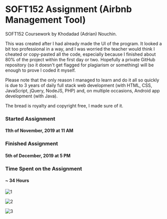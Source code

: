 # SOFT152 Assignment (Airbnb Management Tool)

SOFT152 Coursework by Khodadad (Adrian) Nouchin.
 
This was created after I had already made the UI of the program. It looked a bit too professional in a way, and I was worried the teacher would think I cheated or copy-pasted all the code, especially because I finished about 80% of the project within the first day or two. Hopefully a private GitHub repository (so it doesn't get flagged for plagiarism or something) will be enough to prove I coded it myself.

Please note that the only reason I managed to learn and do it all so quickly is due to 3 years of daily full stack web development (with HTML, CSS, JavaScript, jQuery, NodeJS, PHP) and, on multiple occasions, Android app development (with Java).

The bread is royalty and copyright free, I made sure of it.

### Started Assignment

#### 11th of November, 2019 at 11 AM

### Finished Assignment

#### 5th of December, 2019 at 5 PM

### Time Spent on the Assignment

#### ~ 34 Hours

![1](https://user-images.githubusercontent.com/5298487/69841551-91746300-1257-11ea-90dc-3bc93154dbc5.png)

![2](https://user-images.githubusercontent.com/5298487/69841560-9cc78e80-1257-11ea-903b-b3d68d39afee.png)

![3](https://user-images.githubusercontent.com/5298487/69841563-a18c4280-1257-11ea-92db-8f1204f9fb12.png)
